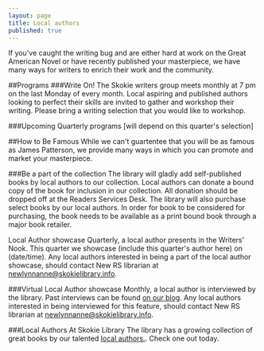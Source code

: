 ```yaml
---
layout: page
title: Local authors
published: true
---
```


If you've caught the writing bug and are either hard at work on the Great American Novel or have recently published your masterpiece, we have many ways for writers to enrich their work and the community. 

##Programs
###Write On!
The Skokie writers group meets monthly at 7 pm on the last Monday of every month. Local aspiring and published authors looking to perfect their skills are invited to gather and workshop their writing. Please bring a writing selection that you would like to workshop. 

###Upcoming Quarterly programs 
[will depend on this quarter's selection]

##How to Be Famous
While we can't guartentee that you will be as famous as James Patterson, we provide many ways in which you can promote and market your masterpiece. 

###Be a part of the collection
The library will gladly add self-published books by local authors to our collection. Local authors can donate a bound copy of the book for inclusion in our collection. All donation should be dropped off at the Readers Services Desk. The library will also purchase select books by our local authors. In order for book to be considered for purchasing, the book needs to be available as a print bound book through a major book retailer.  

Local Author showcase
Quarterly, a local author presents in the Writers' Nook. This quarter we showcase (include this quarter's author here) on (date/time). Any local authors interested in being a part of the local author showcase, should contact New RS librarian at newlynnanne@skokielibrary.info.

###Virtual Local Author showcase
Monthly, a local author is interviewed by the library. Past interviews can be found [on our blog](http://blogs.skokielibrary.info/?s=local+author+showcase&x=0&y=0). Any local authors interested in being interviewed for this feature, should contact New RS librarian at newlynnanne@skokielibrary.info.

###Local Authors At Skokie Library
The library has a growing collection of great books by our talented [local authors.](http://encore.skokielibrary.info/iii/encore/search/C__SLocal%20author.__Orightresult?lang=eng&suite=beta). Check one out today.